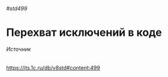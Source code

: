 ###### #std499

# Перехват исключений в коде


###### Источник

https://its.1c.ru/db/v8std#content:499
